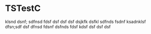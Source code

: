 # TSTestC
klsnd
dsnf;
sdfnsd
fdsf
dsf
dsf
dsf
dsjkfk
dsfkl
sdfnds
fsdnf
ksadnklsf
dfsn;sdf
dsf
dfnsd
fdsnf
dsfnds
fdsf
kdsf
dsf
dsf
dsf